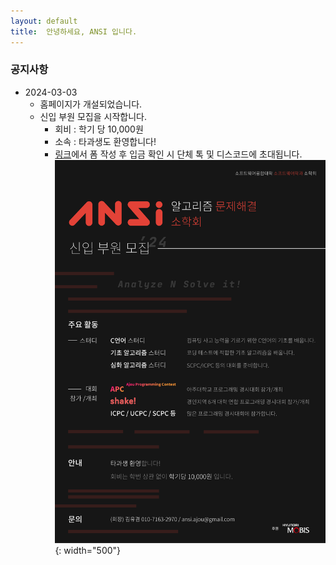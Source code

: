 ```yaml
---
layout: default
title:  안녕하세요, ANSI 입니다.
---
```


### 공지사항

- 2024-03-03
    - 홈페이지가 개설되었습니다.
    - 신입 부원 모집을 시작합니다.
        - 회비 : 학기 당 10,000원
        - 소속 : 타과생도 환영합니다!
        - [링크](https://forms.gle/BkGtBTEqLwfmyNWJA)에서 폼 작성 후 입금 확인 시 단체 톡 및 디스코드에 초대됩니다.
            ![poster](./post/files/A4%20-%201.png){: width="500"}

<!-- _Add your text here_


What's Markdown (`.md`)?

Markdown is markup that lets you write hypertext (HTML) documents
in easy-to-read and easy-to-write plain text.
No angle brackets `<></>` required for
paragraphs, lists, blockquotes, tables, etc.


This is a paragraph (in Markdown). Some more
text here.

This is another paragraph.

This is a list:

- Orange
- Apple
- Blueberry



Just getting started with Markdown?
See the [HTML <-> Markdown Quick Reference (Cheat Sheet)][quickref].


[quickref]: https://github.com/mundimark/quickrefs/blob/master/HTML.md -->
